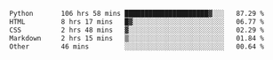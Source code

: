 <!--START_SECTION:waka-->

```txt
Python       106 hrs 58 mins █████████████████████▓░░░   87.29 %
HTML         8 hrs 17 mins   █▓░░░░░░░░░░░░░░░░░░░░░░░   06.77 %
CSS          2 hrs 48 mins   ▓░░░░░░░░░░░░░░░░░░░░░░░░   02.29 %
Markdown     2 hrs 15 mins   ▒░░░░░░░░░░░░░░░░░░░░░░░░   01.84 %
Other        46 mins         ░░░░░░░░░░░░░░░░░░░░░░░░░   00.64 %
```

<!--END_SECTION:waka-->
